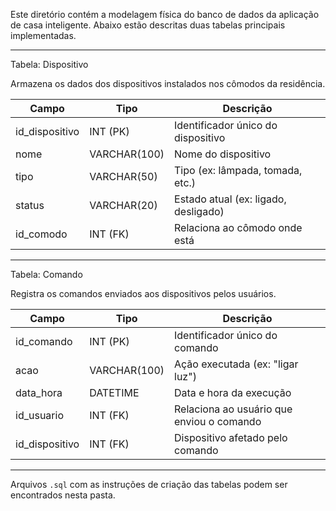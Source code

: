 Este diretório contém a modelagem física do banco de dados da aplicação de casa inteligente. Abaixo estão descritas duas tabelas principais implementadas.

---

Tabela: Dispositivo

Armazena os dados dos dispositivos instalados nos cômodos da residência.

| Campo         | Tipo         | Descrição                            |
|---------------|--------------|--------------------------------------|
| id_dispositivo| INT (PK)     | Identificador único do dispositivo   |
| nome          | VARCHAR(100) | Nome do dispositivo                  |
| tipo          | VARCHAR(50)  | Tipo (ex: lâmpada, tomada, etc.)     |
| status        | VARCHAR(20)  | Estado atual (ex: ligado, desligado) |
| id_comodo     | INT (FK)     | Relaciona ao cômodo onde está        |

---

Tabela: Comando

Registra os comandos enviados aos dispositivos pelos usuários.

| Campo         | Tipo          | Descrição                               |
|---------------|---------------|-----------------------------------------|
| id_comando    | INT (PK)      | Identificador único do comando          |
| acao          | VARCHAR(100)  | Ação executada (ex: "ligar luz")        |
| data_hora     | DATETIME      | Data e hora da execução                 |
| id_usuario    | INT (FK)      | Relaciona ao usuário que enviou o comando |
| id_dispositivo| INT (FK)      | Dispositivo afetado pelo comando        |

---
 Arquivos `.sql` com as instruções de criação das tabelas podem ser encontrados nesta pasta.
